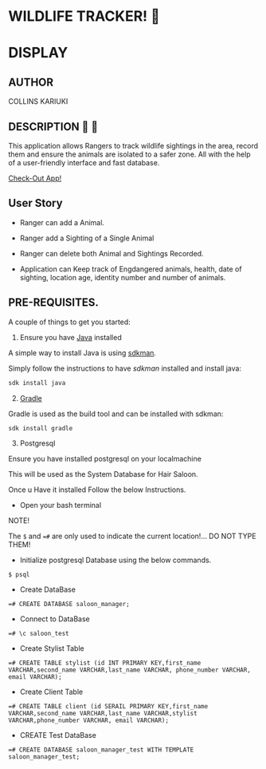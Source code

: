 #                                                         WILDLIFE TRACKER! :paw_prints:

# DISPLAY

## AUTHOR

COLLINS KARIUKI

## DESCRIPTION :page_with_curl: :paw_prints:

This application allows Rangers to track wildlife sightings in the area, record them and ensure the animals are isolated to a safer zone. All with the help of a user-friendly interface and fast database.

[Check-Out App!](https://wl-tracker.herokuapp.com/)

## User Story

- Ranger can add a Animal.

- Ranger add a Sighting of a Single Animal

- Ranger can delete both Animal and Sightings Recorded.

- Application can Keep track of Engdangered animals, health, date of sighting, location age, identity number and number of animals. 

## PRE-REQUISITES.

A couple of things to get you started:

1. Ensure you have [Java](https://java.com/en/download/) installed

A simple way to install Java is using [sdkman](https://sdkman.io/).

Simply follow the instructions to have _sdkman_ installed and install java:

```bash
sdk install java
```

2. [Gradle](https://gradle.org/)

Gradle is used as the build tool and can be installed with sdkman:

```bash
sdk install gradle
```

3. Postgresql

Ensure you have installed postgresql on your localmachine

This will be used as the System Database for Hair Saloon.

Once u Have it installed Follow the below Instructions.

- Open your bash terminal

NOTE!

The ``` $ ``` and ``` =# ``` are only used to indicate the current location!... DO NOT TYPE THEM!

- Initialize postgresql Database using the below commands.

```
$ psql
```

- Create DataBase

```
=# CREATE DATABASE saloon_manager;
```

- Connect to DataBase

```
=# \c saloon_test
```

- Create Stylist Table

```
=# CREATE TABLE stylist (id INT PRIMARY KEY,first_name VARCHAR,second_name VARCHAR,last_name VARCHAR, phone_number VARCHAR, email VARCHAR);
```

- Create Client Table

```
=# CREATE TABLE client (id SERAIL PRIMARY KEY,first_name VARCHAR,second_name VARCHAR,last_name VARCHAR,stylist VARCHAR,phone_number VARCHAR, email VARCHAR);
```

- CREATE Test DataBase

```
=# CREATE DATABASE saloon_manager_test WITH TEMPLATE saloon_manager_test;
```

